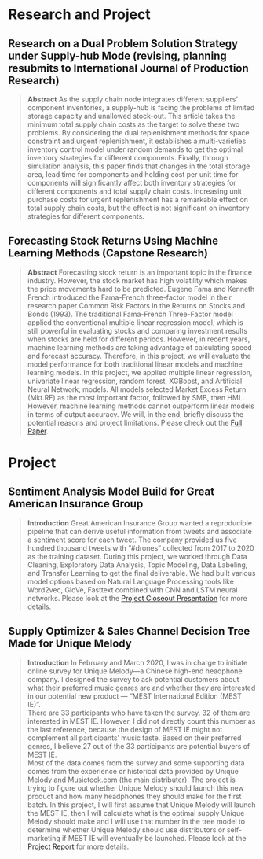 ---
---

# Research and Project

## Research on a Dual Problem Solution Strategy under Supply-hub Mode (revising, planning resubmits to International Journal of Production Research)
>**Abstract** 
As the supply chain node integrates different suppliers’ component inventories, a supply-hub is facing the problems of limited storage capacity and unallowed stock-out. This article takes the minimum total supply chain costs as the target to solve these two problems. By considering the dual replenishment methods for space constraint and urgent replenishment, it establishes a multi-varieties inventory control model under random demands to get the optimal inventory strategies for different components. Finally, through simulation analysis, this paper finds that changes in the total storage area, lead time for components and holding cost per unit time for components will significantly affect both inventory strategies for different components and total supply chain costs. Increasing unit purchase costs for urgent replenishment has a remarkable effect on total supply chain costs, but the effect is not significant on inventory strategies for different components.

## Forecasting Stock Returns Using Machine Learning Methods (Capstone Research)

>**Abstract** 
Forecasting stock return is an important topic in the finance industry. However, the stock market has high volatility which makes the price movements hard to be predicted. Eugene Fama and Kenneth French introduced the Fama-French three-factor model in their research paper Common Risk Factors in the Returns on Stocks and Bonds (1993). The traditional Fama-French Three-Factor model applied the conventional multiple linear regression model, which is still powerful in evaluating stocks and comparing investment results when stocks are held for different periods. However, in recent years, machine learning methods are taking advantage of calculating speed and forecast accuracy. Therefore, in this project, we will evaluate the model performance for both traditional linear models and machine learning models. In this project, we applied multiple linear regression, univariate linear regression, random forest, XGBoost, and Artificial Neural Network, models. All models selected Market Excess Return (Mkt.RF) as the most important factor, followed by SMB, then HML. However, machine learning methods cannot outperform linear models in terms of output accuracy. We will, in the end, briefly discuss the potential reasons and project limitations.
Please check out the <a href="hengli1029.github.io/docs/CapstoneProject.pdf" target="_blank">Full Paper</a>.

# Project


## Sentiment Analysis Model Build for Great American Insurance Group

>**Introduction**
Great American Insurance Group wanted a reproducible pipeline that can derive useful information from tweets and associate a sentiment score for each tweet. The company provided us five hundred thousand tweets with “#drones” collected from 2017 to 2020 as the training dataset. 
During this project, we worked through Data Cleaning, Exploratory Data Analysis, Topic Modeling, Data Labeling, and Transfer Learning to get the final deliverable. We had built various model options based on Natural Language Processing tools like Word2vec, GloVe, Fasttext combined with CNN and LSTM neural networks. 
Please look at the <a href="hengli1029.github.io/docs/Final Closeout_V2.1.pdf" target="_blank">Project Closeout Presentation</a> for more details.

## Supply Optimizer & Sales Channel Decision Tree Made for Unique Melody

>**Introduction**
In February and March 2020, I was in charge to initiate online survey for Unique Melody—a Chinese high-end headphone company. I designed the survey to ask potential customers about what their preferred music genres are and whether they are interested in our potential new product — “MEST International Edition (MEST IE)”.   
There are 33 participants who have taken the survey. 32 of them are interested in MEST IE. However, I did not directly count this number as the last reference, because the design of MEST IE might not complement all participants’ music taste. Based on their preferred genres, I believe 27 out of the 33 participants are potential buyers of MEST IE.  
Most of the data comes from the survey and some supporting data comes from the experience or historical data provided by Unique Melody and Musicteck.com (the main distributer). 
The project is trying to figure out whether Unique Melody should launch this new product and how many headphones they should make for the first batch. In this project, I will first assume that Unique Melody will launch the MEST IE, then I will calculate what is the optimal supply Unique Melody should make and I will use that number in the tree model to determine whether Unique Melody should use distributors or self-marketing if MEST IE will eventually be launched.
Please look at the <a href="hengli1029.github.io/docs/UM_Project.pdf" target="_blank">Project Report</a> for more details.
